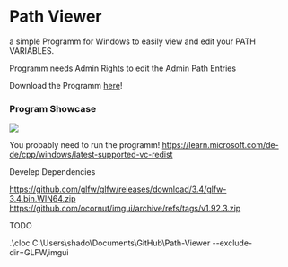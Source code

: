 # Path Viewer

a simple Programm for Windows to easily view and edit your PATH VARIABLES.

Programm needs Admin Rights to edit the Admin Path Entries

Download the Programm [here](https://github.com/ShadowDara/Path-Viewer/releases)!

### Program Showcase
![](https://i.imgur.com/0GCc6nI.png)

You probably need to run the programm!
https://learn.microsoft.com/de-de/cpp/windows/latest-supported-vc-redist


Develep Dependencies

https://github.com/glfw/glfw/releases/download/3.4/glfw-3.4.bin.WIN64.zip
https://github.com/ocornut/imgui/archive/refs/tags/v1.92.3.zip


TODO

.\cloc C:\Users\shado\Documents\GitHub\Path-Viewer --exclude-dir=GLFW,imgui
